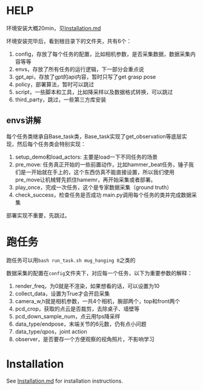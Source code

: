 # HELP
环境安装大概20min，见[Installation.md](./Installation.md)

环境安装完毕后，看到根目录下的文件夹，共有6个：
1. config，存放了每个任务的配置，比如相机参数，是否采集数据，数据采集内容等等
2. envs，存放了所有任务的运行逻辑，下一部分会重点说
3. gpt_api，存放了gpt的api内容，暂时只写了get grasp pose
4. policy，部署算法，暂时可以跳过
5. script，一些脚本和工具，比如降采样以及数据格式转换，可以跳过
6. third_party，跳过，一些第三方库安装

## envs讲解
每个任务类继承自Base_task类，Base_task实现了get_observation等底层实现，然后每个任务类会特别实现：
1. setup_demo和load_actors: 主要是load一下不同任务的场景
2. pre_move: 任务真正开始的一些前置动作，比如hammer_beat任务，锤子我们是一开始就在手上的，这个东西仿真不能直接设置，所以我们使用pre_move让机械臂先抓住hamemr，再开始采集或者部署。
3. play_once，完成一次任务，这个是专家数据采集（ground truth）
4. check_success，检查任务是否成功
main.py调用每个任务的类并完成数据采集

部署实现不重要，先跳过。

# 跑任务
跑任务可以用`bash run_task.sh mug_hanging 0`之类的

数据采集的配置在`config`文件夹下，对应每一个任务，以下为重要参数的解释：
1. render_freq，为0就是不渲染，如果想看的话，可以设置为10
2. collect_data，设置为True才会开启采集
3. camera_w,h就是相机参数，一共4个相机，腕部两个，top和front两个
4. pcd_crop，获取的点云是否裁剪，去除桌子、墙壁等
5. pcd_down_sample_num，点云用fps降采样
6. data_type/endpose，末端关节的6元数，仍有点小问题
7. data_type/qpos，joint action
8. observer，是否要存一个方便观察的视角照片，不影响学习

# Installation
See [Installation.md](./Installation.md) for installation instructions. 

